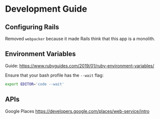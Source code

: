 # Development Guide

## Configuring Rails

Removed `webpacker` because it made Rails think that this app is a monolith.

## Environment Variables

Guide:
https://www.rubyguides.com/2019/01/ruby-environment-variables/

Ensure that your bash profile has the `--wait` flag:
```bash
export EDITOR='code --wait'
```

## APIs

Google Places
https://developers.google.com/places/web-service/intro
